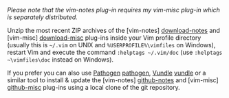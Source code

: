 *Please note that the vim-notes plug-in requires my vim-misc plug-in which is separately distributed.*

Unzip the most recent ZIP archives of the [vim-notes] [download-notes] and [vim-misc] [download-misc] plug-ins inside your Vim profile directory (usually this is `~/.vim` on UNIX and `%USERPROFILE%\vimfiles` on Windows), restart Vim and execute the command `:helptags ~/.vim/doc` (use `:helptags ~\vimfiles\doc` instead on Windows).

If you prefer you can also use [Pathogen] [pathogen], [Vundle] [vundle] or a similar tool to install & update the [vim-notes] [github-notes] and [vim-misc] [github-misc] plug-ins using a local clone of the git repository.


[download-misc]: http://peterodding.com/code/vim/downloads/misc.zip
[download-notes]: http://peterodding.com/code/vim/downloads/notes.zip
[github-misc]: http://github.com/xolox/vim-misc
[github-notes]: http://github.com/xolox/vim-notes
[pathogen]: http://www.vim.org/scripts/script.php?script_id=2332
[vundle]: https://github.com/gmarik/vundle
